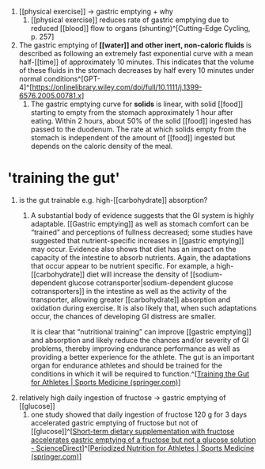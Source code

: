 1. [[physical exercise]] → gastric emptying + why
	1. [[physical exercise]] reduces rate of gastric emptying due to reduced [[blood]] flow to organs (shunting)^[Cutting-Edge Cycling, p. 257]
2. The gastric emptying of **[[water]] and other inert, non-caloric fluids** is described as following an extremely fast exponential curve with a mean half-[[time]] of approximately 10 minutes. This indicates that the volume of these fluids in the stomach decreases by half every 10 minutes under normal conditions^[GPT-4]^[https://onlinelibrary.wiley.com/doi/full/10.1111/j.1399-6576.2005.00781.x]
	1. The gastric emptying curve for **solids** is linear, with solid [[food]] starting to empty from the stomach approximately 1 hour after eating. Within 2 hours, about 50% of the solid [[food]] ingested has passed to the duodenum. The rate at which solids empty from the stomach is independent of the amount of [[food]] ingested but depends on the caloric density of the meal.

# 'training the gut'
1. is the gut trainable e.g. high-[[carbohydrate]] absorption?
	1. A substantial body of evidence suggests that the GI system is highly adaptable. [[Gastric emptying]] as well as stomach comfort can be “trained” and perceptions of fullness decreased; some studies have suggested that nutrient-specific increases in [[gastric emptying]] may occur. Evidence also shows that diet has an impact on the capacity of the intestine to absorb nutrients. Again, the adaptations that occur appear to be nutrient specific. For example, a high-[[carbohydrate]] diet will increase the density of [[sodium-dependent glucose cotransporter|sodium-dependent glucose cotransporters]] in the intestine as well as the activity of the transporter, allowing greater [[carbohydrate]] absorption and oxidation during exercise. It is also likely that, when such adaptations occur, the chances of developing GI distress are smaller.
	   
	   It is clear that “nutritional training” can improve [[gastric emptying]] and absorption and likely reduce the chances and/or severity of GI problems, thereby improving endurance performance as well as providing a better experience for the athlete. The gut is an important organ for endurance athletes and should be trained for the conditions in which it will be required to function.^[[Training the Gut for Athletes | Sports Medicine (springer.com)](https://link.springer.com/article/10.1007/s40279-017-0690-6)]
2. relatively high daily ingestion of fructose → gastric emptying of [[glucose]]
	1. one study showed that daily ingestion of fructose 120 g for 3 days accelerated gastric emptying of fructose but not of [[glucose]]^[[Short-term dietary supplementation with fructose accelerates gastric emptying of a fructose but not a glucose solution - ScienceDirect](https://www.sciencedirect.com/science/article/abs/pii/S0899900714001579?via%3Dihub)]^[[Periodized Nutrition for Athletes | Sports Medicine (springer.com)](https://link.springer.com/article/10.1007/s40279-017-0694-2)]